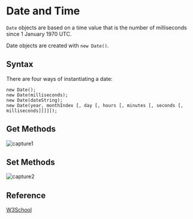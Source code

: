 # Date and Time

`Date` objects are based on a time value that is the number of milliseconds since 1 January 1970 UTC.

Date objects are created with `new Date()`.

## Syntax 
There are four ways of instantiating a date:
```
new Date();
new Date(milliseconds);
new Date(dateString);
new Date(year, monthIndex [, day [, hours [, minutes [, seconds [, milliseconds]]]]]);
```

## Get Methods
![capture1](https://user-images.githubusercontent.com/38870192/41789699-2f1fe17e-761e-11e8-8597-07069e31015a.PNG)


## Set Methods
![capture2](https://user-images.githubusercontent.com/38870192/41789704-32fa4398-761e-11e8-9941-677e89462dc4.PNG)




## Reference
[W3School](https://www.w3schools.com/jsref/jsref_obj_date.asp)
